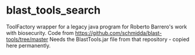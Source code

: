 # blast_tools_search
ToolFactory wrapper for a legacy java program for Roberto Barrero's work with biosecurity. 
Code from https://github.com/schmidda/blast-tools/tree/master
Needs the BlastTools.jar file from that repository - copied here permanently.
